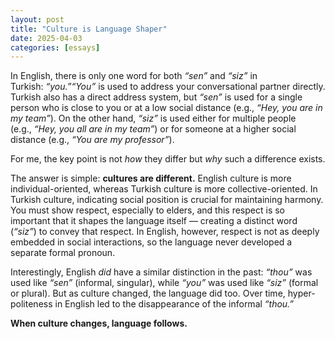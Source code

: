 ```yaml
---
layout: post
title: "Culture is Language Shaper"
date: 2025-04-03
categories: [essays]
---
```


In English, there is only one word for both *“sen”* and *“siz”* in Turkish: *“you.”“You”* is used to address your conversational partner directly. Turkish also has a direct address system, but *“sen”* is used for a single person who is close to you or at a low social distance (e.g., *“Hey, you are in my team”*). On the other hand, *“siz”* is used either for multiple people (e.g., *“Hey, you all are in my team”*) or for someone at a higher social distance (e.g., *“You are my professor”*).

For me, the key point is not *how* they differ but *why* such a difference exists.

The answer is simple: **cultures are different.** English culture is more individual-oriented, whereas Turkish culture is more collective-oriented. In Turkish culture, indicating social position is crucial for maintaining harmony. You must show respect, especially to elders, and this respect is so important that it shapes the language itself — creating a distinct word (*“siz”*) to convey that respect. In English, however, respect is not as deeply embedded in social interactions, so the language never developed a separate formal pronoun.

Interestingly, English *did* have a similar distinction in the past: *“thou”* was used like *“sen”* (informal, singular), while *“you”* was used like *“siz”* (formal or plural). But as culture changed, the language did too. Over time, hyper-politeness in English led to the disappearance of the informal *“thou.”*

**When culture changes, language follows.**

